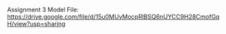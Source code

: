 Assignment 3 Model File:
https://drive.google.com/file/d/15u0MUvMocpRlBSQ6nUYCC9H28CmofGqH/view?usp=sharing
